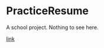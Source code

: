# PracticeResume
A school project. Nothing to see here.

[link](https://crypticsquirrel.github.io/PracticeResume/)
